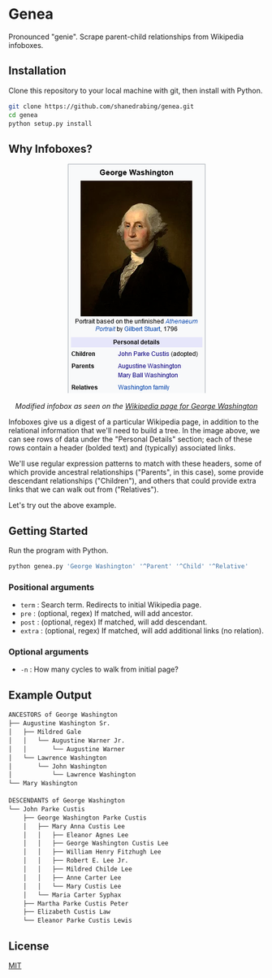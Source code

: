 # Genea

Pronounced "genie". Scrape parent-child relationships from Wikipedia infoboxes.

## Installation

Clone this repository to your local machine with git, then install with Python.

```bash
git clone https://github.com/shanedrabing/genea.git
cd genea
python setup.py install
```

## Why Infoboxes?

<p align="center">
    <img src="docs/infobox_washington.png" alt="infobox_washington.png" />
</p>
<p align="center">
    <i>
        Modified infobox as seen on the
        <a href="https://en.wikipedia.org/wiki/George_Washington">
            Wikipedia page for George Washington
        </a>
    </i>
</p>

Infoboxes give us a digest of a particular Wikipedia page, in addition to the
relational information that we'll need to build a tree. In the image above, we
can see rows of data under the "Personal Details" section; each of these rows
contain a header (bolded text) and (typically) associated links.

We'll use regular expression patterns to match with these headers, some of
which provide ancestral relationships ("Parents", in this case), some provide
descendant relationships ("Children"), and others that could provide extra
links that we can walk out from ("Relatives").

Let's try out the above example.

## Getting Started

Run the program with Python.

```bash
python genea.py 'George Washington' '^Parent' '^Child' '^Relative'
```

### Positional arguments

- `term` : Search term. Redirects to initial Wikipedia page.
- `pre` : (optional, regex) If matched, will add ancestor.
- `post` : (optional, regex) If matched, will add descendant.
- `extra` : (optional, regex) If matched, will add additional links (no
  relation).

### Optional arguments

- `-n` : How many cycles to walk from initial page?

## Example Output

```txt
ANCESTORS of George Washington
├── Augustine Washington Sr.  
│   ├── Mildred Gale
│   │   └── Augustine Warner Jr.
│   │       └── Augustine Warner
│   └── Lawrence Washington
│       └── John Washington
│           └── Lawrence Washington
└── Mary Washington

DESCENDANTS of George Washington
└── John Parke Custis
    ├── George Washington Parke Custis
    │   ├── Mary Anna Custis Lee
    │   │   ├── Eleanor Agnes Lee
    │   │   ├── George Washington Custis Lee
    │   │   ├── William Henry Fitzhugh Lee
    │   │   ├── Robert E. Lee Jr.
    │   │   ├── Mildred Childe Lee
    │   │   ├── Anne Carter Lee
    │   │   └── Mary Custis Lee
    │   └── Maria Carter Syphax
    ├── Martha Parke Custis Peter
    ├── Elizabeth Custis Law
    └── Eleanor Parke Custis Lewis
```

## License

[MIT](https://choosealicense.com/licenses/mit/)
